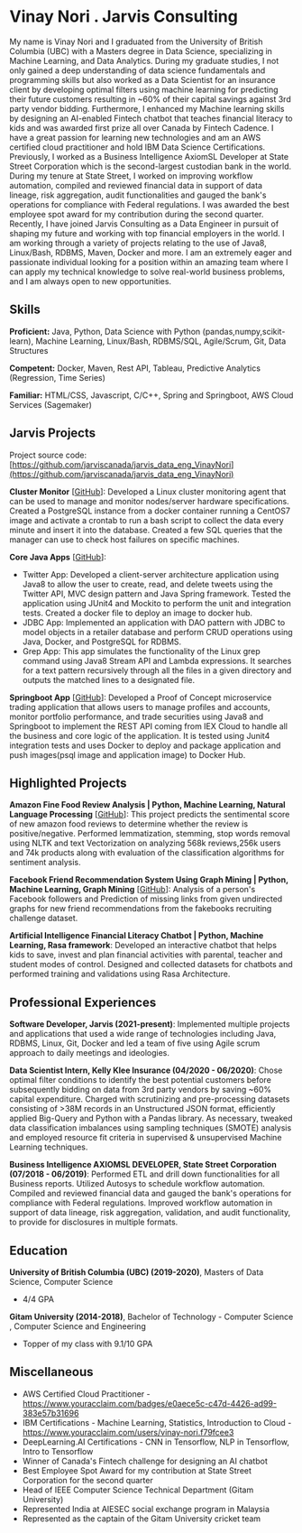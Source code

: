 # Vinay Nori . Jarvis Consulting

My name is Vinay Nori and I graduated from the University of British Columbia (UBC) with a Masters degree in Data Science, specializing in Machine Learning, and Data Analytics. During my graduate studies, I not only gained a deep understanding of data science fundamentals and programming skills but also worked as a Data Scientist for an insurance client by developing optimal filters using machine learning for predicting their future customers resulting in ~60% of their capital savings against 3rd party vendor bidding. Furthermore, I enhanced my Machine learning skills by designing an AI-enabled Fintech chatbot that teaches financial literacy to kids and was awarded first prize all over Canada by Fintech Cadence. I have a great passion for learning new technologies and am an AWS certified cloud practitioner and hold IBM Data Science Certifications. Previously, I worked as a Business Intelligence AxiomSL Developer at State Street Corporation which is the second-largest custodian bank in the world. During my tenure at State Street, I worked on improving workflow automation, compiled and reviewed financial data in support of data lineage, risk aggregation, audit functionalities and gauged the bank's operations for compliance with Federal regulations. I was awarded the best employee spot award for my contribution during the second quarter. Recently, I have joined Jarvis Consulting as a Data Engineer in pursuit of shaping my future and working with top financial employers in the world. I am working through a variety of projects relating to the use of Java8, Linux/Bash, RDBMS, Maven, Docker and more. I am an extremely eager and passionate individual looking for a position within an amazing team where I can apply my technical knowledge to solve real-world business problems, and I am always open to new opportunities.

## Skills

**Proficient:** Java, Python, Data Science with Python (pandas,numpy,scikit-learn), Machine Learning, Linux/Bash, RDBMS/SQL, Agile/Scrum, Git, Data Structures

**Competent:** Docker, Maven, Rest API, Tableau, Predictive Analytics (Regression, Time Series)

**Familiar:** HTML/CSS, Javascript, C/C++, Spring and Springboot, AWS Cloud Services (Sagemaker)

## Jarvis Projects

Project source code: [https://github.com/jarviscanada/jarvis_data_eng_VinayNori](https://github.com/jarviscanada/jarvis_data_eng_VinayNori)


**Cluster Monitor** [[GitHub](https://github.com/jarviscanada/jarvis_data_eng_VinayNori/tree/master/linux_sql)]: Developed a Linux cluster monitoring agent that can be used to manage and monitor nodes/server hardware specifications. Created a PostgreSQL instance from a docker container running a CentOS7 image and activate a crontab to run a bash script to collect the data every minute and insert it into the database. Created a few SQL queries that the manager can use to check host failures on specific machines.

**Core Java Apps** [[GitHub](https://github.com/jarviscanada/jarvis_data_eng_VinayNori/tree/master/core_java)]:
      
  - Twitter App: Developed a client-server architecture application using Java8 to allow the user to create, read, and delete tweets using the Twitter API, MVC design pattern and Java Spring framework. Tested the application using JUnit4 and Mockito to perform the unit and integration tests. Created a docker file to deploy an image to docker hub.
  - JDBC App: Implemented an application with DAO pattern with JDBC to model objects in a retailer database and perform CRUD operations using Java, Docker, and PostgreSQL for RDBMS.
  - Grep App: This app simulates the functionality of the Linux grep command using Java8 Stream API and Lambda expressions. It searches for a text pattern recursively through all the files in a given directory and outputs the matched lines to a designated file.
  
**Springboot App** [[GitHub](https://github.com/jarviscanada/jarvis_data_eng_VinayNori/tree/master/springboot)]: Developed a Proof of Concept microservice trading application that allows users to manage profiles and accounts, monitor portfolio performance, and trade securities using Java8 and Springboot to implement the REST API coming from IEX Cloud to handle all the business and core logic of the application. It is tested using Junit4 integration tests and uses Docker to deploy and package application and push images(psql image and application image) to Docker Hub.


## Highlighted Projects
**Amazon Fine Food Review Analysis | Python, Machine Learning, Natural Language Processing** [[GitHub](https://github.com/nori-vinay/Classification)]: This project predicts the sentimental score of new amazon food reviews to determine whether the review is positive/negative. Performed lemmatization, stemming, stop words removal using NLTK and text Vectorization on analyzing 568k reviews,256k users and 74k products along with evaluation of the classification algorithms for sentiment analysis.

**Facebook Friend Recommendation System Using Graph Mining | Python, Machine Learning, Graph Mining** [[GitHub](https://github.com/nori-vinay/facebook-friend-recommendation)]: Analysis of a person's Facebook followers and Prediction of missing links from given undirected graphs for new friend recommendations from the fakebooks recruiting challenge dataset.

**Artificial Intelligence Financial Literacy Chatbot | Python, Machine Learning, Rasa framework**: Developed an interactive chatbot that helps kids to save, invest and plan financial activities with parental, teacher and student modes of control. Designed and collected datasets for chatbots and performed training and validations using Rasa Architecture.


## Professional Experiences

**Software Developer, Jarvis (2021-present)**: Implemented multiple projects and applications that used a wide range of technologies including Java, RDBMS, Linux, Git, Docker and led a team of five using Agile scrum approach to daily meetings and ideologies. 

**Data Scientist Intern, Kelly Klee Insurance (04/2020 - 06/2020)**: Chose optimal filter conditions to identify the best potential customers before subsequently bidding on data from 3rd party vendors by saving ~60% capital expenditure. Charged with scrutinizing and pre-processing datasets consisting of >38M records in an Unstructured JSON format, efficiently applied Big-Query and Python with a Pandas library. As necessary, tweaked data classification imbalances using sampling techniques (SMOTE) analysis and employed resource fit criteria in supervised & unsupervised Machine Learning techniques. 

**Business Intelligence AXIOMSL DEVELOPER, State Street Corporation (07/2018 - 06/2019)**: Performed ETL and drill down functionalities for all Business reports. Utilized Autosys to schedule workflow automation. Compiled and reviewed financial data and gauged the bank's operations for compliance with Federal regulations. Improved workflow automation in support of data lineage, risk aggregation, validation, and audit functionality, to provide for disclosures in multiple formats. 


## Education
**University of British Columbia (UBC) (2019-2020)**, Masters of Data Science, Computer Science
- 4/4 GPA

**Gitam University (2014-2018)**, Bachelor of Technology - Computer Science , Computer Science and Engineering
- Topper of my class with 9.1/10 GPA


## Miscellaneous
- AWS Certified Cloud Practitioner - https://www.youracclaim.com/badges/e0aece5c-c47d-4426-ad99-383e57b31696
- IBM Certifications - Machine Learning, Statistics, Introduction to Cloud - https://www.youracclaim.com/users/vinay-nori.f79fcee3
- DeepLearning.AI Certifications - CNN in Tensorflow, NLP in Tensorflow, Intro to Tensorflow
- Winner of Canada's Fintech challenge for designing an AI chatbot
- Best Employee Spot Award for my contribution at State Street Corporation for the second quarter
- Head of IEEE Computer Science Technical Department (Gitam University)
- Represented India at AIESEC social exchange program in Malaysia
- Represented as the captain of the Gitam University cricket team
